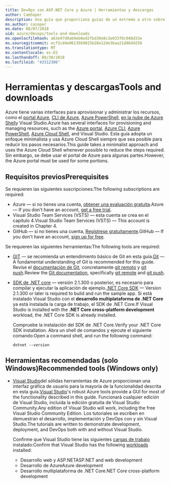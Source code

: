 ```yaml
---
title: DevOps con ASP.NET Core y Azure | Herramientas y descargas
author: CamSoper
description: Una guía que proporciona guías de un extremo a otro sobre cómo crear una canalización de DevOps para una aplicación ASP.NET Core hospedada en Azure.
ms.author: casoper
ms.date: 08/07/2018
uid: azure/devops/tools-and-downloads
ms.openlocfilehash: a63e97d9ab9eb0ed2fbd30e8c2e033f0c048d33e
ms.sourcegitcommit: ecf2cd4e0613569025b28e12de3baa21d86d4258
ms.translationtype: MT
ms.contentlocale: es-ES
ms.lasthandoff: 08/30/2018
ms.locfileid: "43312306"
---
```

# <a name="tools-and-downloads"></a><span data-ttu-id="c0a43-103">Herramientas y descargas</span><span class="sxs-lookup"><span data-stu-id="c0a43-103">Tools and downloads</span></span>

<span data-ttu-id="c0a43-104">Azure tiene varias interfaces para aprovisionar y administrar los recursos, como el [portal Azure](https://portal.azure.com), [CLI de Azure](https://docs.microsoft.com/cli/azure/), [Azure PowerShell](https://docs.microsoft.com/powershell/azure/overview), [en la nube de Azure Shell](https://shell.azure.com/bash)y Visual Studio.</span><span class="sxs-lookup"><span data-stu-id="c0a43-104">Azure has several interfaces for provisioning and managing resources, such as the [Azure portal](https://portal.azure.com), [Azure CLI](https://docs.microsoft.com/cli/azure/), [Azure PowerShell](https://docs.microsoft.com/powershell/azure/overview), [Azure Cloud Shell](https://shell.azure.com/bash), and Visual Studio.</span></span> <span data-ttu-id="c0a43-105">Esta guía adopta un enfoque minimalista y usa Azure Cloud Shell siempre que sea posible para reducir los pasos necesarios.</span><span class="sxs-lookup"><span data-stu-id="c0a43-105">This guide takes a minimalist approach and uses the Azure Cloud Shell whenever possible to reduce the steps required.</span></span> <span data-ttu-id="c0a43-106">Sin embargo, se debe usar el portal de Azure para algunas partes.</span><span class="sxs-lookup"><span data-stu-id="c0a43-106">However, the Azure portal must be used for some portions.</span></span>

## <a name="prerequisites"></a><span data-ttu-id="c0a43-107">Requisitos previos</span><span class="sxs-lookup"><span data-stu-id="c0a43-107">Prerequisites</span></span>

<span data-ttu-id="c0a43-108">Se requieren las siguientes suscripciones:</span><span class="sxs-lookup"><span data-stu-id="c0a43-108">The following subscriptions are required:</span></span>

* <span data-ttu-id="c0a43-109">Azure &mdash; si no tienes una cuenta, [obtener una evaluación gratuita](https://azure.microsoft.com/free/).</span><span class="sxs-lookup"><span data-stu-id="c0a43-109">Azure &mdash; If you don't have an account, [get a free trial](https://azure.microsoft.com/free/).</span></span>
* <span data-ttu-id="c0a43-110">Visual Studio Team Services (VSTS) &mdash; esta cuenta se crea en el capítulo 4.</span><span class="sxs-lookup"><span data-stu-id="c0a43-110">Visual Studio Team Services (VSTS) &mdash; This account is created in Chapter 4.</span></span>
* <span data-ttu-id="c0a43-111">GitHub &mdash; si no tienes una cuenta, [Regístrese gratuitamente](https://github.com/join).</span><span class="sxs-lookup"><span data-stu-id="c0a43-111">GitHub &mdash; If you don't have an account, [sign up for free](https://github.com/join).</span></span>

<span data-ttu-id="c0a43-112">Se requieren las siguientes herramientas:</span><span class="sxs-lookup"><span data-stu-id="c0a43-112">The following tools are required:</span></span>

* <span data-ttu-id="c0a43-113">[GIT](https://git-scm.com/downloads) &mdash; se recomienda un entendimiento básico de Git en esta guía.</span><span class="sxs-lookup"><span data-stu-id="c0a43-113">[Git](https://git-scm.com/downloads) &mdash; A fundamental understanding of Git is recommended for this guide.</span></span> <span data-ttu-id="c0a43-114">Revise el [documentación de Git](https://git-scm.com/doc), concretamente [git remoto](https://git-scm.com/docs/git-remote) y [git push](https://git-scm.com/docs/git-push).</span><span class="sxs-lookup"><span data-stu-id="c0a43-114">Review the [Git documentation](https://git-scm.com/doc), specifically [git remote](https://git-scm.com/docs/git-remote) and [git push](https://git-scm.com/docs/git-push).</span></span>
* <span data-ttu-id="c0a43-115">[SDK de .NET core](https://www.microsoft.com/net/download/) &mdash; versión 2.1.300 o posterior, es necesario para compilar y ejecutar la aplicación de ejemplo.</span><span class="sxs-lookup"><span data-stu-id="c0a43-115">[.NET Core SDK](https://www.microsoft.com/net/download/) &mdash; Version 2.1.300 or later is required to build and run the sample app.</span></span> <span data-ttu-id="c0a43-116">Si está instalado Visual Studio con el **desarrollo multiplataforma de .NET Core** ya está instalada la carga de trabajo, el SDK de .NET Core.</span><span class="sxs-lookup"><span data-stu-id="c0a43-116">If Visual Studio is installed with the **.NET Core cross-platform development** workload, the .NET Core SDK is already installed.</span></span>

    <span data-ttu-id="c0a43-117">Compruebe la instalación del SDK de .NET Core.</span><span class="sxs-lookup"><span data-stu-id="c0a43-117">Verify your .NET Core SDK installation.</span></span> <span data-ttu-id="c0a43-118">Abra un shell de comandos y ejecute el siguiente comando:</span><span class="sxs-lookup"><span data-stu-id="c0a43-118">Open a command shell, and run the following command:</span></span>

    ```console
    dotnet --version
    ```

## <a name="recommended-tools-windows-only"></a><span data-ttu-id="c0a43-119">Herramientas recomendadas (solo Windows)</span><span class="sxs-lookup"><span data-stu-id="c0a43-119">Recommended tools (Windows only)</span></span>

* <span data-ttu-id="c0a43-120">[Visual Studio](https://www.visualstudio.com/)del sólidas herramientas de Azure proporcionan una interfaz gráfica de usuario para la mayoría de la funcionalidad descrita en esta guía.</span><span class="sxs-lookup"><span data-stu-id="c0a43-120">[Visual Studio](https://www.visualstudio.com/)'s robust Azure tools provide a GUI for most of the functionality described in this guide.</span></span> <span data-ttu-id="c0a43-121">Funcionará cualquier edición de Visual Studio, incluida la edición gratuita de Visual Studio Community.</span><span class="sxs-lookup"><span data-stu-id="c0a43-121">Any edition of Visual Studio will work, including the free Visual Studio Community Edition.</span></span> <span data-ttu-id="c0a43-122">Los tutoriales se escriben en demuestran el desarrollo, implementación y DevOps con y sin Visual Studio.</span><span class="sxs-lookup"><span data-stu-id="c0a43-122">The tutorials are written to demonstrate development, deployment, and DevOps both with and without Visual Studio.</span></span>

  <span data-ttu-id="c0a43-123">Confirme que Visual Studio tiene las siguientes [cargas de trabajo](https://docs.microsoft.com/visualstudio/install/modify-visual-studio) instalado:</span><span class="sxs-lookup"><span data-stu-id="c0a43-123">Confirm that Visual Studio has the following [workloads](https://docs.microsoft.com/visualstudio/install/modify-visual-studio) installed:</span></span>

  * <span data-ttu-id="c0a43-124">Desarrollo web y ASP.NET</span><span class="sxs-lookup"><span data-stu-id="c0a43-124">ASP.NET and web development</span></span>
  * <span data-ttu-id="c0a43-125">Desarrollo de Azure</span><span class="sxs-lookup"><span data-stu-id="c0a43-125">Azure development</span></span>
  * <span data-ttu-id="c0a43-126">Desarrollo multiplataforma de .NET Core</span><span class="sxs-lookup"><span data-stu-id="c0a43-126">.NET Core cross-platform development</span></span>
